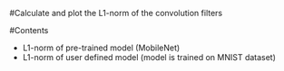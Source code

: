 #Calculate and plot the L1-norm of the convolution filters

#Contents
- L1-norm of pre-trained model (MobileNet)
- L1-norm of user defined model (model is trained on MNIST dataset)
